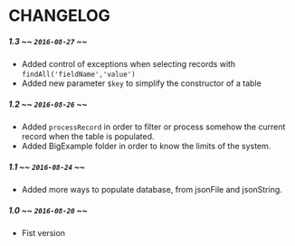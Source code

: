 # CHANGELOG

##### 1.3 ~~ ```2016-08-27``` ~~ 

- Added control of exceptions when selecting records with ```findAll('fieldName','value')```
- Added new parameter ```$key``` to simplify the constructor of a table

##### 1.2 ~~ ```2016-08-26``` ~~

- Added ```processRecord``` in order to filter or process somehow the current record when the table is populated.
- Added BigExample folder in order to know the limits of the system.

##### 1.1 ~~ ```2016-08-24``` ~~

- Added more ways to populate database, from jsonFile and jsonString.

##### 1.0 ~~ ```2016-08-20``` ~~

- Fist version 
